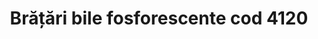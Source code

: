 ---
layout: post
title: "Brățări bile fosforescente cod 4120"
description: "Brățări bile fosforescente cod 4120"
img: "/assets/img/Brățări-bile-fosforescente-1.jpg"
img2: "/assets/img/Brățări-bile-fosforescente-2.jpg"
colors: "diverse"
price: "12 RON /buc"
vertical: true
---